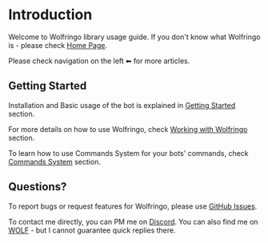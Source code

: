 ﻿---
uid: Guides.Introduction
---

# Introduction
Welcome to Wolfringo library usage guide. If you don't know what Wolfringo is - please check [Home Page](/).

Please check navigation on the left ⬅ for more articles.

## Getting Started
Installation and Basic usage of the bot is explained in [Getting Started](xref:Guides.GettingStarted.Installation) section.

For more details on how to use Wolfringo, check [Working with Wolfringo](xref:Guides.Features.Logging) section.

To learn how to use Commands System for your bots' commands, check [Commands System](xref:Guides.Commands.Intro) section.

## Questions?
To report bugs or request features for Wolfringo, please use [GitHub Issues](https://github.com/TehGM/Wolfringo/issues).

To contact me directly, you can PM me on [Discord](https://discord.com/users/247081094799687682). You can also find me on [WOLF](https://wolf.live/u/2644384) - but I cannot guarantee quick replies there.